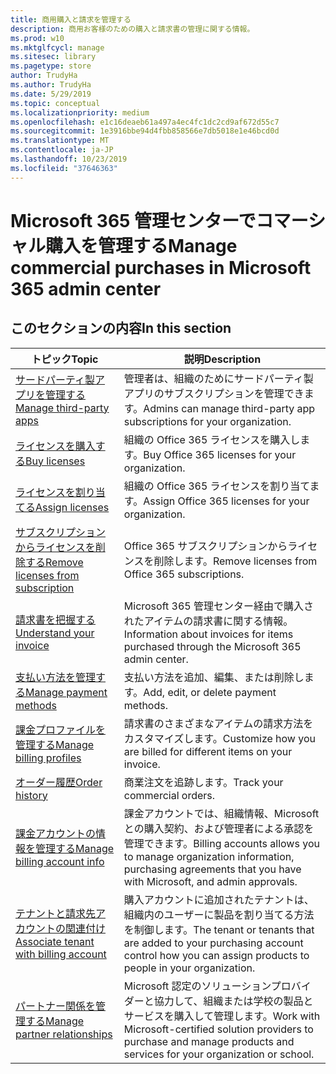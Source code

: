 ```yaml
---
title: 商用購入と請求を管理する
description: 商用お客様のための購入と請求書の管理に関する情報。
ms.prod: w10
ms.mktglfcycl: manage
ms.sitesec: library
ms.pagetype: store
author: TrudyHa
ms.author: TrudyHa
ms.date: 5/29/2019
ms.topic: conceptual
ms.localizationpriority: medium
ms.openlocfilehash: e1c16deaeb61a497a4ec4fc1dc2cd9af672d55c7
ms.sourcegitcommit: 1e3916bbe94d4fbb858566e7db5018e1e46bcd0d
ms.translationtype: MT
ms.contentlocale: ja-JP
ms.lasthandoff: 10/23/2019
ms.locfileid: "37646363"
---
```

# <a name="manage-commercial-purchases-in-microsoft-365-admin-center"></a><span data-ttu-id="25a33-103">Microsoft 365 管理センターでコマーシャル購入を管理する</span><span class="sxs-lookup"><span data-stu-id="25a33-103">Manage commercial purchases in Microsoft 365 admin center</span></span>

## <a name="in-this-section"></a><span data-ttu-id="25a33-104">このセクションの内容</span><span class="sxs-lookup"><span data-stu-id="25a33-104">In this section</span></span>

| <span data-ttu-id="25a33-105">トピック</span><span class="sxs-lookup"><span data-stu-id="25a33-105">Topic</span></span> | <span data-ttu-id="25a33-106">説明</span><span class="sxs-lookup"><span data-stu-id="25a33-106">Description</span></span> |
| ----- | ----------- |
| [<span data-ttu-id="25a33-107">サードパーティ製アプリを管理する</span><span class="sxs-lookup"><span data-stu-id="25a33-107">Manage third-party apps</span></span>](manage-saas-apps.md) | <span data-ttu-id="25a33-108">管理者は、組織のためにサードパーティ製アプリのサブスクリプションを管理できます。</span><span class="sxs-lookup"><span data-stu-id="25a33-108">Admins can manage third-party app subscriptions for your organization.</span></span> |
| [<span data-ttu-id="25a33-109">ライセンスを購入する</span><span class="sxs-lookup"><span data-stu-id="25a33-109">Buy licenses</span></span>](https://docs.microsoft.com/office365/admin/subscriptions-and-billing/buy-licenses?view=o365-worldwide) | <span data-ttu-id="25a33-110">組織の Office 365 ライセンスを購入します。</span><span class="sxs-lookup"><span data-stu-id="25a33-110">Buy Office 365 licenses for your organization.</span></span> |
| [<span data-ttu-id="25a33-111">ライセンスを割り当てる</span><span class="sxs-lookup"><span data-stu-id="25a33-111">Assign licenses</span></span>](https://docs.microsoft.com/office365/admin/subscriptions-and-billing/assign-licenses-to-users?view=o365-worldwide) | <span data-ttu-id="25a33-112">組織の Office 365 ライセンスを割り当てます。</span><span class="sxs-lookup"><span data-stu-id="25a33-112">Assign Office 365 licenses for your organization.</span></span> |
| [<span data-ttu-id="25a33-113">サブスクリプションからライセンスを削除する</span><span class="sxs-lookup"><span data-stu-id="25a33-113">Remove licenses from subscription</span></span>](https://docs.microsoft.com/office365/admin/subscriptions-and-billing/remove-licenses-from-subscription?view=o365-worldwide) | <span data-ttu-id="25a33-114">Office 365 サブスクリプションからライセンスを削除します。</span><span class="sxs-lookup"><span data-stu-id="25a33-114">Remove licenses from Office 365 subscriptions.</span></span> |
| [<span data-ttu-id="25a33-115">請求書を把握する</span><span class="sxs-lookup"><span data-stu-id="25a33-115">Understand your invoice</span></span>](/microsoft-365/commerce/billing-and-payments/understand-your-invoice) | <span data-ttu-id="25a33-116">Microsoft 365 管理センター経由で購入されたアイテムの請求書に関する情報。</span><span class="sxs-lookup"><span data-stu-id="25a33-116">Information about invoices for items purchased through the Microsoft 365 admin center.</span></span> |
| [<span data-ttu-id="25a33-117">支払い方法を管理する</span><span class="sxs-lookup"><span data-stu-id="25a33-117">Manage payment methods</span></span>](https://docs.microsoft.com/microsoft-store/payment-methods) | <span data-ttu-id="25a33-118">支払い方法を追加、編集、または削除します。</span><span class="sxs-lookup"><span data-stu-id="25a33-118">Add, edit, or delete payment methods.</span></span> |
| [<span data-ttu-id="25a33-119">課金プロファイルを管理する</span><span class="sxs-lookup"><span data-stu-id="25a33-119">Manage billing profiles</span></span>](/microsoft-365/commerce/billing-and-payments/manage-billing-profiles) | <span data-ttu-id="25a33-120">請求書のさまざまなアイテムの請求方法をカスタマイズします。</span><span class="sxs-lookup"><span data-stu-id="25a33-120">Customize how you are billed for different items on your invoice.</span></span>  |
| [<span data-ttu-id="25a33-121">オーダー履歴</span><span class="sxs-lookup"><span data-stu-id="25a33-121">Order history</span></span>](https://docs.microsoft.com/microsoft-store/manage-orders-microsoft-store-for-business) | <span data-ttu-id="25a33-122">商業注文を追跡します。</span><span class="sxs-lookup"><span data-stu-id="25a33-122">Track your commercial orders.</span></span> |
| [<span data-ttu-id="25a33-123">課金アカウントの情報を管理する</span><span class="sxs-lookup"><span data-stu-id="25a33-123">Manage billing account info</span></span>](https://docs.microsoft.com/microsoft-store/update-microsoft-store-for-business-account-settings) | <span data-ttu-id="25a33-124">課金アカウントでは、組織情報、Microsoft との購入契約、および管理者による承認を管理できます。</span><span class="sxs-lookup"><span data-stu-id="25a33-124">Billing accounts allows you to manage organization information, purchasing agreements that you have with Microsoft, and admin approvals.</span></span> |
| [<span data-ttu-id="25a33-125">テナントと請求先アカウントの関連付け</span><span class="sxs-lookup"><span data-stu-id="25a33-125">Associate tenant with billing account</span></span>](https://docs.microsoft.com/microsoft-store/manage-mpsa-software-microsoft-store-for-business) | <span data-ttu-id="25a33-126">購入アカウントに追加されたテナントは、組織内のユーザーに製品を割り当てる方法を制御します。</span><span class="sxs-lookup"><span data-stu-id="25a33-126">The tenant or tenants that are added to your purchasing account control how you can assign products to people in your organization.</span></span> |
| [<span data-ttu-id="25a33-127">パートナー関係を管理する</span><span class="sxs-lookup"><span data-stu-id="25a33-127">Manage partner relationships</span></span>](https://docs.microsoft.com/microsoft-store/work-with-partner-microsoft-store-business) | <span data-ttu-id="25a33-128">Microsoft 認定のソリューションプロバイダーと協力して、組織または学校の製品とサービスを購入して管理します。</span><span class="sxs-lookup"><span data-stu-id="25a33-128">Work with Microsoft-certified solution providers to purchase and manage products and services for your organization or school.</span></span> |